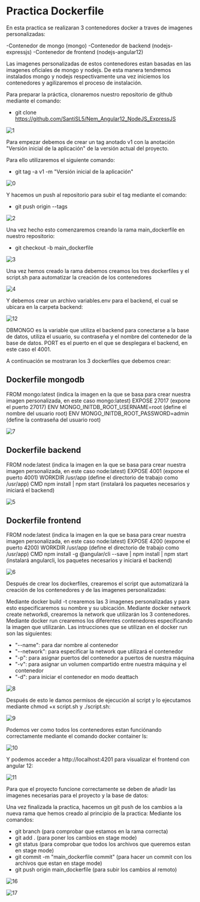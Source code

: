# Practica Dockerfile

En esta practica se realizaran 3 contenedores docker a traves de imagenes personalizadas:

-Contenedor de mongo (mongo)
-Contenedor de backend (nodejs-expressjs)
-Contenedor de frontend (nodejs-angular12)

Las imagenes personalizadas de estos contenedores estan basadas en las imagenes oficiales de mongo y nodejs. De esta manera tendremos instalados 
mongo y nodejs respectivamente una vez iniciemos los contenedores y agilizaremos el proceso de instalación.

Para preparar la práctica, clonaremos nuestro repositorio de github mediante el comando:

- git clone https://github.com/SantiSL5/Nem_Angular12_NodeJS_ExpressJS

![1](https://user-images.githubusercontent.com/76181286/139924812-a147dab8-69a7-42b7-ac2f-0836f3a3c9d9.png)

Para empezar debemos de crear un tag anotado v1 con la anotación "Versión inicial de la aplicación" de la versión actual del proyecto.

Para ello utilizaremos el siguiente comando:

- git tag -a v1 -m "Versión inicial de la aplicación"

![0](https://user-images.githubusercontent.com/76181286/139924807-071944a7-4272-4c0b-ab24-628d9f0f480a.png)

Y hacemos un push al repositorio para subir el tag mediante el comando:

- git push origin --tags

![2](https://user-images.githubusercontent.com/76181286/139924818-0cd31320-4f0f-4cb3-b5be-257849975175.png)

Una vez hecho esto comenzaremos creando la rama main_dockerfile en nuestro repositorio:

- git checkout -b main_dockerfile

![3](https://user-images.githubusercontent.com/76181286/139924826-8641c44a-87bb-4681-984f-608458fa4f32.png)

Una vez hemos creado la rama debemos creamos los tres dockerfiles y el script.sh para automatizar la creación
de los contenedores

![4](https://user-images.githubusercontent.com/76181286/139924832-79e7c93d-1e23-461e-8241-b20114127f8f.png)

Y debemos crear un archivo variables.env para el backend, el cual se ubicara en la carpeta backend:

![12](https://user-images.githubusercontent.com/76181286/139924867-5658ef2d-c445-43d6-98f5-93aa2c4867a1.png)

DBMONGO es la variable que utiliza el backend para conectarse a la base de datos, utiliza el usuario, su contraseña y
el nombre del contenedor de la base de datos.
PORT es el puerto en el que se desplegara el backend, en este caso el 4001.

A continuación se mostraran los 3 dockerfiles que debemos crear:

## Dockerfile mongodb

FROM mongo:latest (indica la imagen en la que se basa para crear nuestra imagen personalizada, en este caso mongo:latest)
EXPOSE 27017 (expone el puerto 27017)
ENV MONGO_INITDB_ROOT_USERNAME=root (define el nombre del usuario root)
ENV MONGO_INITDB_ROOT_PASSWORD=admin (define la contraseña del usuario root)

![7](https://user-images.githubusercontent.com/76181286/139927407-41771cf7-9710-4c77-a87c-69cf63f9e1c0.png)

## Dockerfile backend

FROM node:latest (indica la imagen en la que se basa para crear nuestra imagen personalizada, en este caso node:latest)
EXPOSE 4001 (expone el puerto 4001)
WORKDIR /usr/app (define el directorio de trabajo como /usr/app)
CMD npm install | npm start (instalará los paquetes necesarios y iniciará el backend)

![5](https://user-images.githubusercontent.com/76181286/139926497-739d22bb-2758-491b-8492-f44c2b9233ed.png)

## Dockerfile frontend

FROM node:latest (indica la imagen en la que se basa para crear nuestra imagen personalizada, en este caso node:latest)
EXPOSE 4200 (expone el puerto 4200)
WORKDIR /usr/app (define el directorio de trabajo como /usr/app)
CMD npm install -g @angular/cli --save | npm install | npm start (instalará angularcli, los paquetes necesarios y iniciará el backend)

![6](https://user-images.githubusercontent.com/76181286/139927351-2e5369c8-c332-49ea-889a-662f294201f5.png)

Después de crear los dockerfiles, crearemos el script que automatizará la creación de los contenedores y de las imagenes
personalizadas:

Mediante docker build -t crearemos las 3 imagenes personalizadas y para esto especificaremos su nombre y su ubicación.
Mediante docker network create networkdi, crearemos la network que utilizarán los 3 contenedores.
Mediante docker run crearemos los diferentes contenedores especificando la imagen que utilizarán.
Las intrucciones que se utilizan en el docker run son las siguientes:
 - "--name": para dar nombre al contenedor
 - "--network": para especificar la network que utilizará el contenedor
 - "-p": para asignar puertos del contenedor a puertos de nuestra máquina
 - "-v": para asignar un volumen compartido entre nuestra máquina y el contenedor
 - "-d": para iniciar el contenedor en modo deattach

![8](https://user-images.githubusercontent.com/76181286/139927565-b421685e-c713-4d0c-918a-b8886b458919.png)

Después de esto le damos permisos de ejecución al script y lo ejecutamos mediante chmod +x script.sh y ./script.sh:

![9](https://user-images.githubusercontent.com/76181286/139928763-0384282e-7eef-4ab9-90b7-cd00a6462f02.png)

Podemos ver como todos los contenedores estan funciónando correctamente mediante el comando docker container ls:

![10](https://user-images.githubusercontent.com/76181286/139928866-469b208a-11e6-4169-8df2-a6b648d4f55d.png)

Y podemos acceder a http://localhost:4201 para visualizar el frontend con angular 12:

![11](https://user-images.githubusercontent.com/76181286/139928989-ede53c3b-c379-498e-90ac-d11638e607a0.png)

Para que el proyecto funcione correctamente se deben de añadir las imagenes necesarias para el proyecto y la base de datos:

Una vez finalizada la practica, hacemos un git push de los cambios a la nueva rama que hemos creado al principio de la practica:
Mediante los comandos:
- git branch (para comprobar que estamos en la rama correcta)
- git add . (para poner los cambios en stage mode)
- git status (para comprobar que todos los archivos que queremos estan en stage mode)
- git commit -m "main_dockerfile commit" (para hacer un commit con los archivos que estan en stage mode)
- git push origin main_dockerfile (para subir los cambios al remoto)

![16](https://user-images.githubusercontent.com/76181286/139929978-998fa376-632c-4651-a4f6-ca1ff6dfcd95.png)

![17](https://user-images.githubusercontent.com/76181286/139930002-e30234bf-ddf6-4c2d-b7da-646f659e883d.png)
